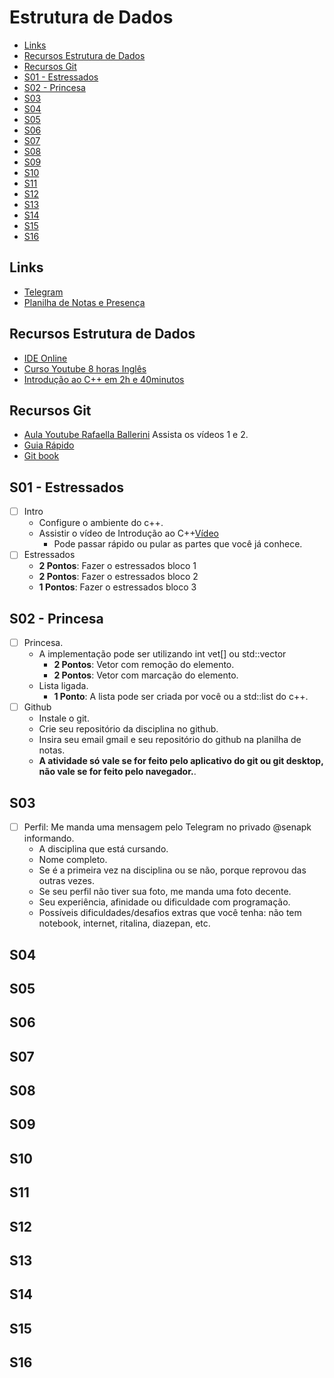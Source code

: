 # Estrutura de Dados

<!--TOC_BEGIN-->
- [Links](#links)
- [Recursos Estrutura de Dados](#recursos-estrutura-de-dados)
- [Recursos Git](#recursos-git)
- [S01 - Estressados](#s01---estressados)
- [S02 - Princesa](#s02---princesa)
- [S03](#s03)
- [S04](#s04)
- [S05](#s05)
- [S06](#s06)
- [S07](#s07)
- [S08](#s08)
- [S09](#s09)
- [S10](#s10)
- [S11](#s11)
- [S12](#s12)
- [S13](#s13)
- [S14](#s14)
- [S15](#s15)
- [S16](#s16)
<!--TOC_END-->

## Links
- [Telegram](https://t.me/+GrYPt8qQWQdiNWVh)
- [Planilha de Notas e Presença](https://docs.google.com/spreadsheets/d/1Bw1Owo5K0V-ue58UmPLvohrLdW4ZrY-9ZMr6_p-wWGM/edit?usp=sharing)

## Recursos Estrutura de Dados
- [IDE Online](http://replit.com)
- [Curso Youtube 8 horas Inglês](https://youtu.be/RBSGKlAvoiM)
- [Introdução ao C++ em 2h e 40minutos](https://youtu.be/VcGw1ydBf64)

## Recursos Git
- [Aula Youtube Rafaella Ballerini](https://www.youtube.com/watch?v=DqTITcMq68k) Assista os vídeos 1 e 2.
- [Guia Rápido](https://rogerdudler.github.io/git-guide/index.pt_BR.html)
- [Git book](https://pt.wikiversity.org/wiki/Git_B%C3%A1sico)

## S01 - Estressados
- [ ] Intro
    - Configure o ambiente do c++.
    - Assistir o vídeo de Introdução ao C++[Vídeo](https://youtu.be/VcGw1ydBf64)
        - Pode passar rápido ou pular as partes que você já conhece.
- [ ] Estressados
    - **2 Pontos**: Fazer o estressados bloco 1
    - **2 Pontos**: Fazer o estressados bloco 2 
    - **1 Pontos**: Fazer o estressados bloco 3

## S02 - Princesa
 - [ ] Princesa. 
    - A implementação pode ser utilizando int vet[] ou std::vector
        - **2 Pontos**: Vetor com remoção do elemento.
        - **2 Pontos**: Vetor com marcação do elemento.
    - Lista ligada.
        -  **1 Ponto**: A lista pode ser criada por você ou a std::list do c++.
- [ ] Github
    - Instale o git.
    - Crie seu repositório da disciplina no github.
    - Insira seu email gmail e seu repositório do github na planilha de notas.
    - **A atividade só vale se for feito pelo aplicativo do git ou git desktop, não vale se for feito pelo navegador.**.

## S03
- [ ] Perfil: Me manda uma mensagem pelo Telegram no privado @senapk informando.
    - A disciplina que está cursando.
    - Nome completo.
    - Se é a primeira vez na disciplina ou se não, porque reprovou das outras vezes.
    - Se seu perfil não tiver sua foto, me manda uma foto decente.
    - Seu experiência, afinidade ou dificuldade com programação.
    - Possíveis dificuldades/desafios extras que você tenha: não tem notebook, internet, ritalina, diazepan, etc.
## S04
## S05
## S06
## S07
## S08
## S09
## S10
## S11
## S12
## S13
## S14
## S15
## S16